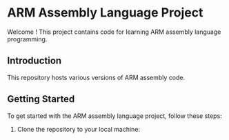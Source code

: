 # ARM Assembly Language Project

Welcome ! This project contains code for learning ARM assembly language programming.

## Introduction

This repository hosts various versions of ARM assembly code. 

## Getting Started

To get started with the ARM assembly language project, follow these steps:

1. Clone the repository to your local machine:

